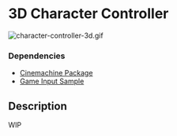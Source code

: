 ﻿# 3D Character Controller

![character-controller-3d.gif](../Images/character-controller-3d.gif)

### Dependencies
- [Cinemachine Package](https://docs.unity3d.com/Packages/com.unity.cinemachine@3.1/manual/index.html)
- [Game Input Sample](game-input.md)

## Description
WIP